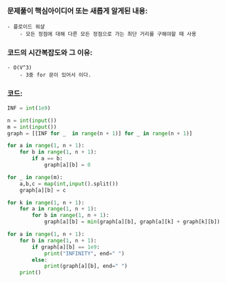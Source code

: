 ### 문제풀이 핵심아이디어 또는 새롭게 알게된 내용: 
    - 플로이드 워샬 
        - 모든 정점에 대해 다른 모든 정점으로 가는 최단 거리를 구해야할 때 사용
    
### 코드의 시간복잡도와 그 이유:
    - O(V^3)
        - 3중 for 문이 있어서 이다.


### 코드:
```python
INF = int(1e9)

n = int(input())
m = int(input())
graph = [[INF for _  in range(n + 1)] for _ in range(n + 1)]

for a in range(1, n + 1):
    for b in range(1, n + 1):
        if a == b:
            graph[a][b] = 0

for _ in range(m):
    a,b,c = map(int,input().split())
    graph[a][b] = c

for k in range(1, n + 1):
    for a in range(1, n + 1):
        for b in range(1, n + 1):
            graph[a][b] = min(graph[a][b], graph[a][k] + graph[k][b])

for a in range(1, n + 1):
    for b in range(1, n + 1):
        if graph[a][b] == 1e9:
            print("INFINITY", end=" ")
        else:
            print(graph[a][b], end=" ")
    print()


```
